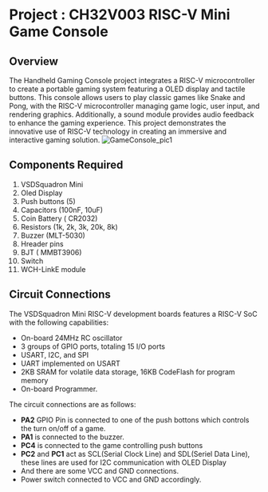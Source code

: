 # Project : CH32V003 RISC-V Mini Game Console
## Overview
The Handheld Gaming Console project integrates a RISC-V microcontroller to create a portable gaming system featuring a OLED display and tactile buttons. This console allows users to play classic games like Snake and Pong, with the RISC-V microcontroller managing game logic, user input, and rendering graphics. Additionally, a sound module provides audio feedback to enhance the gaming experience. This project demonstrates the innovative use of RISC-V technology in creating an immersive and interactive gaming solution.
![GameConsole_pic1](https://github.com/tejasopp/VSD_mini_ResearchInternship/assets/117591903/e3e6c984-1eec-407f-b5c5-ea7b3ac366c7)

## Components Required
1. VSDSquadron Mini
2. Oled Display
3. Push buttons (5)
4. Capacitors (100nF, 10uF)
5. Coin Battery (	CR2032)
6. Resistors (1k, 2k, 3k, 20k, 8k)
7. Buzzer (MLT-5030)
8. Hreader pins
9. BJT (	MMBT3906)
10. Switch
11. WCH-LinkE module

## Circuit Connections
The VSDSquadron Mini RISC-V development boards features a RISC-V SoC with the following capabilities:

- On-board 24MHz RC oscillator
-  3 groups of GPIO ports, totaling 15 I/O ports
- USART, I2C, and SPI
- UART implemented on USART
- 2KB SRAM for volatile data storage, 16KB CodeFlash for program memory
- On-board Programmer.

The circuit connections are as follows:
- **PA2** GPIO Pin is connected to one of the push bottons which controls the turn on/off of a game.
- **PA1** is connected to the buzzer.
- **PC4** is connected to the game controlling push buttons
- **PC2** and **PC1** act as SCL(Serial Clock Line) and SDL(Seriel Data Line), these lines are used for I2C communication with OLED Display
- And there are some VCC and GND connections.
- Power switch connected to VCC and GND accordingly.
